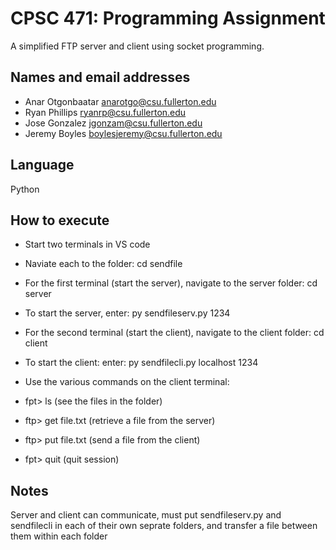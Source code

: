 # CPSC 471: Programming Assignment

A simplified FTP server and client using socket programming.

## Names and email addresses

- Anar Otgonbaatar anarotgo@csu.fullerton.edu
- Ryan Phillips ryanrp@csu.fullerton.edu
- Jose Gonzalez jgonzam@csu.fullerton.edu
- Jeremy Boyles boylesjeremy@csu.fullerton.edu

## Language

Python

## How to execute

- Start two terminals in VS code

- Naviate each to the folder: cd sendfile

- For the first terminal (start the server), navigate to the server folder: cd server
- To start the server, enter: py sendfileserv.py 1234

- For the second terminal (start the client), navigate to the client folder: cd client
- To start the client: enter: py sendfilecli.py localhost 1234

- Use the various commands on the client terminal: 
- fpt> ls (see the files in the folder) 
- ftp> get file.txt (retrieve a file from the server)
- ftp> put file.txt (send a file from the client)
- fpt> quit (quit session)

## Notes

Server and client can communicate, must put sendfileserv.py and sendfilecli in each of their own seprate folders, and transfer a file between them within each folder

